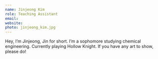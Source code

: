 ```yaml
---
name: Jinjeong Kim
role: Teaching Assistant
email:
website:
photo: jinjeong_kim.jpg
---
```


Hey, I’m Jinjeong, Jin for short. I’m a sophomore studying chemical engineering. Currently playing Hollow Knight. If you have any art to show, please do!


